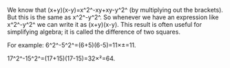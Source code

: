 We know that (x+y)(x-y)=x^2^-xy+xy-y^2^ (by multiplying out the
brackets).\
 But this is the same as x^2^-y^2^. So whenever we have an expression
like x^2^-y^2^ we can write it as (x+y)(x-y). This result is often
useful for simplifying algebra; it is called the difference of two
squares.

For example: 6^2^-5^2^=(6+5)(6-5)=11×±=11.

17^2^-15^2^=(17+15)(17-15)=32×²=64.
